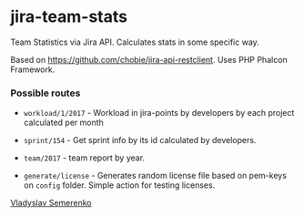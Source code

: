 # jira-team-stats
Team Statistics via Jira API. Calculates stats in some specific way.

Based on https://github.com/chobie/jira-api-restclient.
Uses PHP Phalcon Framework.

### Possible routes

* `workload/1/2017` - Workload in jira-points by developers by each project calculated per month
* `sprint/154` - Get sprint info by its id calculated by developers.
* `team/2017` - team report by year.

* `generate/license` - Generates random license file based on pem-keys on `config` folder. Simple action for testing licenses.

[Vladyslav Semerenko](mailto:vladyslav.semerenko@gmail.com)
